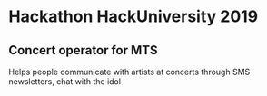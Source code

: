 # Hackathon HackUniversity 2019

## Concert operator for MTS
Helps people communicate with artists at concerts through SMS newsletters, chat with the idol
